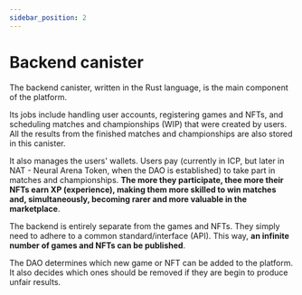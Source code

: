 ```yaml
---
sidebar_position: 2
---
```


# Backend canister

The backend canister, written in the Rust language, is the main component of the platform. 

Its jobs include handling user accounts, registering games and NFTs, and scheduling matches and championships (WIP) that were created by users. All the results from the finished matches and championships are also stored in this canister.

It also manages the users' wallets. Users pay (currently in ICP, but later in NAT - Neural Arena Token, when the DAO is established) to take part in matches and championships. **The more they participate, thee more their NFTs earn XP (experience), making them more skilled to win matches and, simultaneously, becoming rarer and more valuable in the marketplace**.

The backend is entirely separate from the games and NFTs. They simply need to adhere to a common standard/interface (API). This way, **an infinite number of games and NFTs can be published**.

The DAO determines which new game or NFT can be added to the platform. It also decides which ones should be removed if they are begin to produce unfair results.

